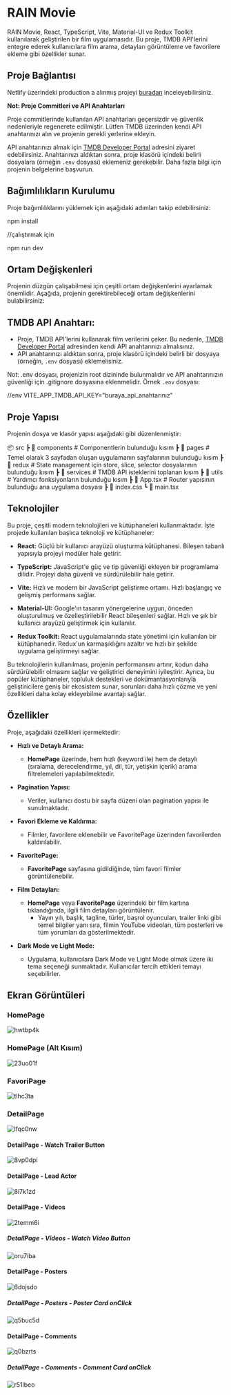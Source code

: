 # RAIN Movie

RAIN Movie, React, TypeScript, Vite, Material-UI ve Redux Toolkit kullanılarak geliştirilen bir film uygulamasıdır. Bu proje, TMDB API'lerini entegre ederek kullanıcılara film arama, detayları görüntüleme ve favorilere ekleme gibi özellikler sunar.

## Proje Bağlantısı

Netlify üzerindeki production a alınmış projeyi [buradan](https://rainmovieapp.netlify.app/) inceleyebilirsiniz.

**Not: Proje Commitleri ve API Anahtarları**

Proje commitlerinde kullanılan API anahtarları geçersizdir ve güvenlik nedenleriyle regenerete edilmiştir. Lütfen TMDB üzerinden kendi API anahtarınızı alın ve projenin gerekli yerlerine ekleyin.

API anahtarınızı almak için [TMDB Developer Portal](https://www.themoviedb.org/settings/api) adresini ziyaret edebilirsiniz. Anahtarınızı aldıktan sonra, proje klasörü içindeki belirli dosyalara (örneğin `.env` dosyası) eklemeniz gerekebilir. Daha fazla bilgi için projenin belgelerine başvurun.

## Bağımlılıkların Kurulumu

Proje bağımlılıklarını yüklemek için aşağıdaki adımları takip edebilirsiniz:

npm install

//çalıştırmak için 

npm run dev

## Ortam Değişkenleri

Projenin düzgün çalışabilmesi için çeşitli ortam değişkenlerini ayarlamak önemlidir. Aşağıda, projenin gerektirebileceği ortam değişkenlerini bulabilirsiniz:

## **TMDB API Anahtarı:**
   - Proje, TMDB API'lerini kullanarak film verilerini çeker. Bu nedenle, [TMDB Developer Portal](https://www.themoviedb.org/settings/api) adresinden kendi API anahtarınızı almalısınız.
   - API anahtarınızı aldıktan sonra, proje klasörü içindeki belirli bir dosyaya (örneğin, `.env` dosyası) eklemelisiniz.

Not: .env dosyası, projenizin root dizininde bulunmalıdır ve API anahtarınızın güvenliği için .gitignore dosyasına eklenmelidir.
Örnek `.env` dosyası:

//env
VITE_APP_TMDB_API_KEY="buraya_api_anahtarınız"

## Proje Yapısı

Projenin dosya ve klasör yapısı aşağıdaki gibi düzenlenmiştir:

📦 src
┣ 📂 components # Componentlerin bulunduğu kısım
┣ 📂 pages # Temel olarak 3 sayfadan oluşan uygulamanın sayfalarının bulunduğu kısım
┣ 📂 redux # State management için store, slice, selector dosyalarının bulunduğu kısım
┣ 📂 services # TMDB API isteklerini toplanan kısım
┣ 📂 utils # Yardımcı fonksiyonların bulunduğu kısım
┣ 📜 App.tsx # Router yapısının bulunduğu ana uygulama dosyası
┣ 📜 index.css
┗ 📜 main.tsx

## Teknolojiler

Bu proje, çeşitli modern teknolojileri ve kütüphaneleri kullanmaktadır. İşte projede kullanılan başlıca teknoloji ve kütüphaneler:

- **React:** Güçlü bir kullanıcı arayüzü oluşturma kütüphanesi. Bileşen tabanlı yapısıyla projeyi modüler hale getirir.

- **TypeScript:** JavaScript'e güç ve tip güvenliği ekleyen bir programlama dilidir. Projeyi daha güvenli ve sürdürülebilir hale getirir.

- **Vite:** Hızlı ve modern bir JavaScript geliştirme ortamı. Hızlı başlangıç ve gelişmiş performans sağlar.

- **Material-UI:** Google'ın tasarım yönergelerine uygun, önceden oluşturulmuş ve özelleştirilebilir React bileşenleri sağlar. Hızlı ve şık bir kullanıcı arayüzü geliştirmek için kullanılır.

- **Redux Toolkit:** React uygulamalarında state yönetimi için kullanılan bir kütüphanedir. Redux'un karmaşıklığını azaltır ve hızlı bir şekilde uygulama geliştirmeyi sağlar.

Bu teknolojilerin kullanılması, projenin performansını artırır, kodun daha sürdürülebilir olmasını sağlar ve geliştirici deneyimini iyileştirir. Ayrıca, bu popüler kütüphaneler, topluluk destekleri ve dokümantasyonlarıyla geliştiricilere geniş bir ekosistem sunar, sorunları daha hızlı çözme ve yeni özellikleri daha kolay ekleyebilme avantajı sağlar.

## Özellikler

Proje, aşağıdaki özellikleri içermektedir:

- **Hızlı ve Detaylı Arama:**
  - **HomePage** üzerinde, hem hızlı (keyword ile) hem de detaylı (sıralama, derecelendirme, yıl, dil, tür, yetişkin içerik) arama filtrelemeleri yapılabilmektedir.

- **Pagination Yapısı:**
  - Veriler, kullanıcı dostu bir sayfa düzeni olan pagination yapısı ile sunulmaktadır.

- **Favori Ekleme ve Kaldırma:**
  - Filmler, favorilere eklenebilir ve FavoritePage üzerinden favorilerden kaldırılabilir.

- **FavoritePage:**
  - **FavoritePage** sayfasına gidildiğinde, tüm favori filmler görüntülenebilir.

- **Film Detayları:**
  - **HomePage** veya **FavoritePage** üzerindeki bir film kartına tıklandığında, ilgili film detayları görüntülenir.
    - Yayın yılı, başlık, tagline, türler, başrol oyuncuları, trailer linki gibi temel bilgiler yanı sıra, filmin YouTube videoları, tüm posterleri ve tüm yorumları da gösterilmektedir.

- **Dark Mode ve Light Mode:**
  - Uygulama, kullanıcılara Dark Mode ve Light Mode olmak üzere iki tema seçeneği sunmaktadır. Kullanıcılar tercih ettikleri temayı seçebilirler.

## Ekran Görüntüleri

### HomePage
![hwtbp4k](https://github.com/adnanyagmur/movieapp-react-vite/assets/80180114/0d8e704b-2e53-41ad-a396-d9d74ec1dde7)

### HomePage (Alt Kısım)
![23uo01f](https://github.com/adnanyagmur/movieapp-react-vite/assets/80180114/26173c0d-41ca-48e4-8b47-71b2f8355994)

### FavoriPage
![tlhc3ta](https://github.com/adnanyagmur/movieapp-react-vite/assets/80180114/0194266b-d774-49dc-a069-10629585aa2a)

### DetailPage
![lfqc0nw](https://github.com/adnanyagmur/movieapp-react-vite/assets/80180114/bdb20d64-2245-4b1c-baf8-fb9503e3dfc3)

#### DetailPage - Watch Trailer Button
![8vp0dpi](https://github.com/adnanyagmur/movieapp-react-vite/assets/80180114/3487a18d-d97d-4a67-8684-bfab3b98a5f7)

#### DetailPage - Lead Actor
![8i7k1zd](https://github.com/adnanyagmur/movieapp-react-vite/assets/80180114/a63c60ec-820f-4385-b243-d1a8b9bc7e46)

#### DetailPage - Videos
![2temm6i](https://github.com/adnanyagmur/movieapp-react-vite/assets/80180114/74b86f7e-c189-45e0-9c2b-2f739953071b)

##### DetailPage - Videos - Watch Video Button
![oru7iba](https://github.com/adnanyagmur/movieapp-react-vite/assets/80180114/e88eccf1-8532-4183-841c-00cb22dcb9b8)

#### DetailPage - Posters
![6dojsdo](https://github.com/adnanyagmur/movieapp-react-vite/assets/80180114/cf70ec5a-9337-48e3-be06-8390d8d7e44e)

##### DetailPage - Posters - Poster Card onClick
![q5buc5d](https://github.com/adnanyagmur/movieapp-react-vite/assets/80180114/c6950982-361a-4d21-923b-ac57a2a59ce2)

#### DetailPage - Comments
![q0bzrts](https://github.com/adnanyagmur/movieapp-react-vite/assets/80180114/5caf1b46-5370-466e-975a-8a1711dbf4e2)

##### DetailPage - Comments - Comment Card onClick
![r51lbeo](https://github.com/adnanyagmur/movieapp-react-vite/assets/80180114/9639a2c7-94da-4231-ab96-793b2d0c0f5d)



